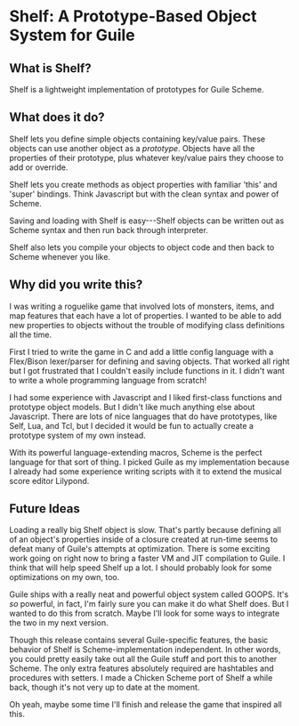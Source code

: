 # Shelf: A Prototype-Based Object System for Guile

## What is Shelf?

Shelf is a lightweight implementation of prototypes for Guile
Scheme. 

## What does it do?

Shelf lets you define simple objects containing key/value pairs. These
objects can use another object as a *prototype*. Objects have all the
properties of their prototype, plus whatever key/value pairs they
choose to add or override.

Shelf lets you create methods as object properties with familiar
'this' and 'super' bindings. Think Javascript but with the clean
syntax and power of Scheme.

Saving and loading with Shelf is easy---Shelf objects can be written
out as Scheme syntax and then run back through interpreter.

Shelf also lets you compile your objects to object code and then back
to Scheme whenever you like.

## Why did you write this?

I was writing a roguelike game that involved lots of monsters, items,
and map features that each have a lot of properties. I wanted to be
able to add new properties to objects without the trouble of modifying
class definitions all the time.

First I tried to write the game in C and add a little config language
with a Flex/Bison lexer/parser for defining and saving objects. That
worked all right but I got frustrated that I couldn't easily include
functions in it. I didn't want to write a whole programming language
from scratch!

I had some experience with Javascript and I liked first-class
functions and prototype object models. But I didn't like much anything
else about Javascript. There are lots of nice languages that do have
prototypes, like Self, Lua, and Tcl, but I decided it would be fun to
actually create a prototype system of my own instead.

With its powerful language-extending macros, Scheme is the perfect
language for that sort of thing. I picked Guile as my implementation
because I already had some experience writing scripts with it to extend
the musical score editor Lilypond.

## Future Ideas

Loading a really big Shelf object is slow. That's partly because
defining all of an object's properties inside of a closure created at
run-time seems to defeat many of Guile's attempts at optimization.
There is some exciting work going on right now to bring a faster VM
and JIT compilation to Guile. I think that will help speed Shelf up a
lot. I should probably look for some optimizations on my own, too.

Guile ships with a really neat and powerful object system called
GOOPS. It's *so* powerful, in fact, I'm fairly sure you can make it do
what Shelf does. But I wanted to do this from scratch. Maybe I'll look
for some ways to integrate the two in my next version.

Though this release contains several Guile-specific features, the
basic behavior of Shelf is Scheme-implementation independent. In other
words, you could pretty easily take out all the Guile stuff and port
this to another Scheme. The only extra features absolutely required
are hashtables and procedures with setters. I made a Chicken Scheme port
of Shelf a while back, though it's not very up to date at the moment.

Oh yeah, maybe some time I'll finish and release the game that
inspired all this.